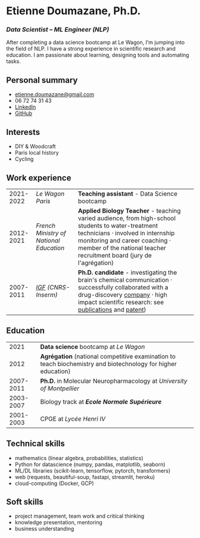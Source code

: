 # Etienne Doumazane, Ph.D.
### *Data Scientist – ML Engineer (NLP)*

After completing a data science bootcamp at Le Wagon, I’m jumping into the field of NLP. 
I have a strong experience in scientific research and education. I am passionate about learning, designing tools and automating tasks.

## Personal summary
- etienne.doumazane@gmail.com
- 06 72 74 31 43
- [LinkedIn](www.linkedin.com/in/etienne-doumazane)
- [GitHub](www.github.com/E-Dmz)

## Interests
- DIY & Woodcraft
- Paris local history
- Cycling

## Work experience
| | | | |
|-|-|-|-|
|2021-2022 |*Le Wagon Paris* |**Teaching assistant** - Data Science bootcamp |
|2012-2021 |*French Ministry of National Education*|**Applied Biology Teacher** - teaching varied audience, from high-school students to water-treatment technicians · involved in internship monitoring and career coaching · member of the national teacher recruitment board (jury de l'agrégation)
|2007-2011 |*[IGF](https://www.igf.cnrs.fr/index.php/en/) (CNRS-Inserm)* |**Ph.D. candidate** - investigating the brain's chemical communication · successfully collaborated with a drug-discovery [company](https://fr.cisbio.eu/) · high impact scientific research: see [publications](https://scholar.google.com/citations?hl=en&user=_GG5vHQAAAAJ) and [patent](https://patents.google.com/patent/US8697380B2/en))

## Education
|||
|-|-|
|2021|**Data science** bootcamp at *Le Wagon* 
|2012|**Agrégation** (national competitive examination to teach biochemistry and biotechnology for higher education)
|2007-2011| **Ph.D.** in Molecular Neuropharmacology at *University of Montpellier*
|2003-2007| Biology track at ***Ecole Normale Supérieure***
|2001-2003|CPGE at *Lycée Henri IV*

## Technical skills
- mathematics (linear algebra, probabilities, statistics)
- Python for datascience (numpy, pandas, matplotlib, seaborn)
- ML/DL libraries (scikit-learn, tensorflow, pytorch, transformers)
- web (requests, beautiful-soup, fastapi, streamlit, heroku)
- cloud-computing (Docker, GCP)

## Soft skills
- project management, team work and critical thinking
- knowledge presentation, mentoring
- business understanding

